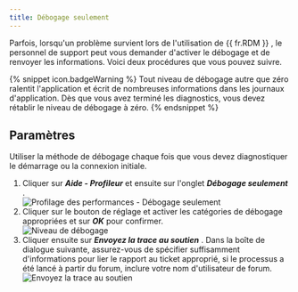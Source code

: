 ```yaml
---
title: Débogage seulement
---
```

Parfois, lorsqu&apos;un problème survient lors de l&apos;utilisation de {{ fr.RDM }} , le personnel de support peut vous demander d&apos;activer le débogage et de renvoyer les informations. Voici deux procédures que vous pouvez suivre. 

{% snippet icon.badgeWarning %} 
Tout niveau de débogage autre que zéro ralentit l&apos;application et écrit de nombreuses informations dans les journaux d&apos;application. Dès que vous avez terminé les diagnostics, vous devez rétablir le niveau de débogage à zéro. 
{% endsnippet %}
 
## Paramètres 

Utiliser la méthode de débogage chaque fois que vous devez diagnostiquer le démarrage ou la connexion initiale.  

1. Cliquer sur ***Aide - Profileur*** et ensuite sur l&apos;onglet ***Débogage seulement*** .  
![Profilage des performances - Débogage seulement](/img/fr/rdm/mac/clip4234.png) 
1. Cliquer sur le bouton de réglage et activer les catégories de débogage appropriées et sur ***OK*** pour confirmer.  
![Niveau de débogage](/img/fr/rdm/mac/clip4237.png) 
1. Cliquer ensuite sur ***Envoyez la trace au soutien*** . Dans la boîte de dialogue suivante, assurez-vous de spécifier suffisamment d&apos;informations pour lier le rapport au ticket approprié, si le processus a été lancé à partir du forum, inclure votre nom d&apos;utilisateur de forum.  
![Envoyez la trace au soutien](/img/fr/rdm/mac/clip42340.png) 

